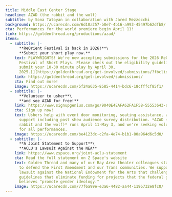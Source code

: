 ```yaml
---
title: Middle East Center Stage
headline: AZAD (the rabbit and the wolf)
subtitle: by Sona Tatoyan in collaboration with Jared Mezzocchi
background: https://ucarecdn.com/6d10a257-b8e7-4b16-a993-45497b62dfb8/
cta: Performances for the world premiere begin April 11!
link: https://goldenthread.org/productions/azad/
items:
  - subtitle: |-
      **R﻿eOrient Festival is back in 2026!**\
      **S﻿ubmit your short play now.**
    text: PLAYWRIGHTS! We're now accepting submissions for the 2026 ReOrient
      Festival of Short Plays. Please check out the eligibility guidelines and
      submit your 10-30 minute play by April 30,
      2025.[](https://goldenthread.org/get-involved/submissions/?fbclid=IwZXh0bgNhZW0CMTAAAR0ZjwhZiuJYO9OaANHTx1GKh4XitjNf_Z94khzaJy0s1mi8sRCSYPwyYiE_aem_aX1ndtHFxr2PzAkRx2-Bww)[](https://www.facebook.com/photo/?fbid=1239737697676855&set=a.619873352996629&__cft__[0]=AZUP_m1jb1LUV-4UHZpdG3RZibcuKVBwMF2QDb9Uy1XsfoIFPpYS_Rb8Kua1JPEc3-xQ0nFFQA82q7q0cKuYO1rqYalHASIYEiXhOi5jIwZWtqucR1IA36mIfYOIcvM_at9fKAOQ5FpC3x28lcHTM3qwwy5jUn8QfkQdUn6axydXWUMxboJvOw9uioysfSzAHTU&__tn__=EH-R)
    link: https://goldenthread.org/get-involved/submissions/
    cta: Find out more!
    image: https://ucarecdn.com/5f24a635-8585-4414-bdc6-18cfffcf85f1/
  - subtitle: |-
      **V﻿olunteer to usher**\
      **a﻿nd see AZAD for free!**
    link: https://www.signupgenius.com/go/9040E4EAFA62FA1F58-55553643-azad#/
    cta: Sign up now!
    text: U﻿shers help with event door monitoring, seating assistance, and general
      support including post show audience survey distribution. *AZAD (the
      rabbit and the wolf)* runs April 11-May 3, and we're seeking volunteers
      for all performances.
    image: https://ucarecdn.com/be4123dc-c2fa-4e74-b1b1-80a964d6c5d0/
  - subtitle: |-
      **A﻿ Joint Statement to Support**\
      **ACLU's Lawsuit Against the NEA**
    link: https://www.zspace.org/joint-aclu-statement
    cta: Read the full statement on Z Space's website
    text: G﻿olden Thread and many of our Bay Area theater colleagues stand together
      to defend the First Amendment and our Trans communities. We support ACLU's
      lawsuit against the National Endowment for the Arts that challenges new
      guidelines that eliminate funding for projects that the federal government
      believes "promote gender ideology."
    image: https://ucarecdn.com/77f6a99e-e3a6-4482-aa44-1195732e8fc0/
---
```

